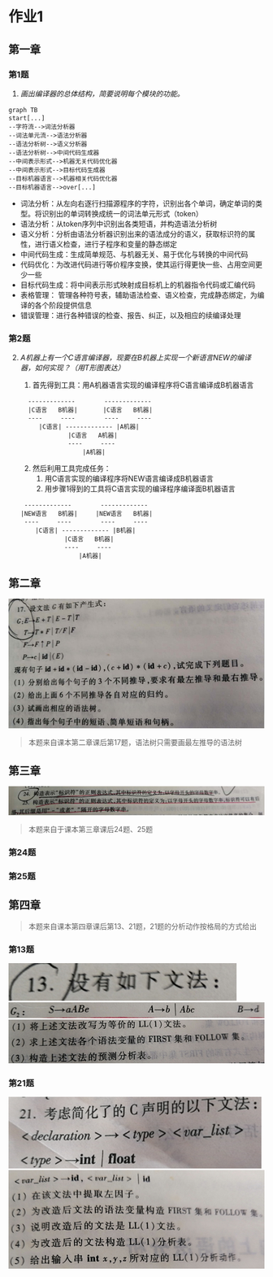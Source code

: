 # 作业1

## 第一章

### 第1题

1. *画出编译器的总体结构，简要说明每个模块的功能。*

```mermaid
graph TB
start[...]
--字符流-->词法分析器
--词法单元流-->语法分析器
--语法分析树-->语义分析器
--语法分析树-->中间代码生成器
--中间表示形式-->机器无关代码优化器
--中间表示形式-->目标代码生成器
--目标机器语言-->机器相关代码优化器
--目标机器语言-->over[...]
```

- 词法分析：从左向右逐行扫描源程序的字符，识别出各个单词，确定单词的类型。将识别出的单词转换成统一的词法单元形式（token）
- 语法分析：从token序列中识别出各类短语，并构造语法分析树
- 语义分析：分析由语法分析器识别出来的语法成分的语义，获取标识符的属性，进行语义检查，进行子程序和变量的静态绑定
- 中间代码生成：生成简单规范、与机器无关、易于优化与转换的中间代码
- 代码优化：为改进代码进行等价程序变换，使其运行得更快一些、占用空间更少一些
- 目标代码生成：将中间表示形式映射成目标机上的机器指令代码或汇编代码
- 表格管理： 管理各种符号表，辅助语法检查、语义检查，完成静态绑定，为编译的各个阶段提供信息
- 错误管理：进行各种错误的检查、报告、纠正，以及相应的续编译处理



### 第2题

2. *A机器上有一个C语言编译器，现要在B机器上实现一个新语言NEW的编译器，如何实现？（用T形图表达）*

   1. 首先得到工具：用A机器语言实现的编译程序将C语言编译成B机器语言

   ```
     -------------        -------------         
     |C语言   B机器|       |C语言   B机器|           
     ----     ----        ----     ----        
        |C语言| ------------- |A机器|
        	    |C语言   A机器|
        	    ----     ----
        		    |A机器|
   ```

   2. 然后利用工具完成任务：
      1. 用C语言实现的编译程序将NEW语言编译成B机器语言
      2. 用步骤1得到的工具将C语言实现的编译程序编译面B机器语言
   
   
   ```
    -------------        -------------         
   |NEW语言   B机器|     |NEW语言   B机器|           
    ----     ----        ----     ----        
       |C语言| ------------- |B机器|
        	   |C语言   B机器|
        	   ----     ----
        		   |A机器|
   ```
   



## 第二章

<img src="homework1.assets/image-20221009103140957.png" alt="image-20221009103140957" style="zoom:80%;" />

> 本题来自课本第二章课后第17题，语法树只需要画最左推导的语法树





## 第三章

<img src="homework1.assets/image-20221009103214917.png" alt="image-20221009103214917" style="zoom:80%;" />

> 本题来自于课本第三章课后24题、25题

### 第24题





### 第25题





## 第四章

> 本题来自课本第四章课后第13、21题，21题的分析动作按格局的方式给出

### 第13题

<img src="homework1.assets/image-20221009103250432.png" alt="image-20221009103250432" style="zoom:80%;" />

<img src="homework1.assets/image-20221009103256240.png" alt="image-20221009103256240" style="zoom:80%;" />

<img src="homework1.assets/image-20221009103301155.png" alt="image-20221009103301155" style="zoom:80%;" />





### 第21题

<img src="homework1.assets/image-20221009103309817.png" alt="image-20221009103309817" style="zoom:80%;" />

<img src="homework1.assets/image-20221009103315121.png" alt="image-20221009103315121" style="zoom:67%;" />









